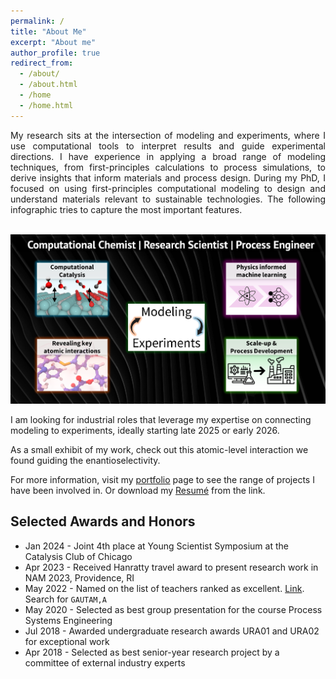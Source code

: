 ```yaml
---
permalink: /
title: "About Me"
excerpt: "About me"
author_profile: true
redirect_from: 
  - /about/
  - /about.html
  - /home
  - /home.html
---
```


<div style="text-align: justify"> My research sits at the intersection of modeling and experiments, where I use computational tools to interpret results and guide experimental directions. I have experience in applying a broad range of modeling techniques, from first-principles calculations to process simulations, to derive insights that inform materials and process design. During my PhD, I focused on using first-principles computational modeling to design and understand materials relevant to sustainable technologies. The following infographic tries to capture the most important features. </div>

<br/><img src='/files/AnkitKumarGautam_AIChE_Summary.png'>

I am looking for industrial roles that leverage my expertise on connecting modeling to experiments, ideally starting late 2025 or early 2026.


As a small exhibit of my work, check out this atomic-level interaction we found guiding the enantioselectivity.

<model-viewer alt="3D View of ChimeraX chiral.glb file" src="/files/chiral.glb" style="width: 600px; height: 500px" shadow-intensity="1" camera-controls touch-action="pan-y" poster="/files/chiral.png">
</model-viewer>


For more information, visit my [portfolio](https://gautamankitkumar.github.io/portfolio/) page to see the range of projects I have been involved in. Or download my [Resumé](https://gautamankitkumar.github.io/cv/) from the link.


## Selected Awards and Honors
  * Jan 2024 - Joint 4th place at Young Scientist Symposium at the Catalysis Club of Chicago
  * Apr 2023 - Received Hanratty travel award to present research work in NAM 2023, Providence, RI
  * May 2022 - Named on the list of teachers ranked as excellent. [Link](https://citl.illinois.edu/docs/default-source/teachers-ranked-as-excellent/tre-2023-spring.pdf). Search for ``GAUTAM,A``
  * May 2020 - Selected as best group presentation for the course Process Systems Engineering
  * Jul 2018 - Awarded undergraduate research awards URA01 and URA02 for exceptional work
  * Apr 2018 - Selected as best senior-year research project by a committee of external industry experts